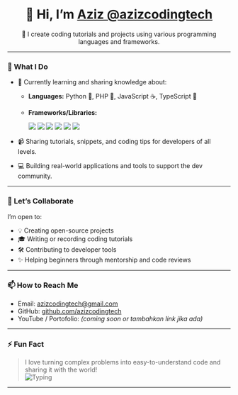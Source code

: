 <h1 align="center">👋 Hi, I’m <a href="https://github.com/azizcodingtech">Aziz @azizcodingtech</a></h1>

<p align="center">
  🚀 I create coding tutorials and projects using various programming languages and frameworks.
</p>

---

### 🧠 What I Do

- 🌱 Currently learning and sharing knowledge about:
  - **Languages:** Python 🐍, PHP 🐘, JavaScript ☕, TypeScript 🔷
  - **Frameworks/Libraries:**

    <p align="left">
      <img src="https://img.shields.io/badge/Laravel-F55247?style=for-the-badge&logo=laravel&logoColor=white" />
      <img src="https://img.shields.io/badge/Next.js-000000?style=for-the-badge&logo=nextdotjs&logoColor=white" />
      <img src="https://img.shields.io/badge/Nuxt.js-00DC82?style=for-the-badge&logo=nuxtdotjs&logoColor=white" />
      <img src="https://img.shields.io/badge/React-61DAFB?style=for-the-badge&logo=react&logoColor=black" />
      <img src="https://img.shields.io/badge/Vue.js-42b883?style=for-the-badge&logo=vue.js&logoColor=white" />
      <img src="https://img.shields.io/badge/Svelte-FF3E00?style=for-the-badge&logo=svelte&logoColor=white" />
    </p>

- 📹 Sharing tutorials, snippets, and coding tips for developers of all levels.
- 💻 Building real-world applications and tools to support the dev community.

---

### 🤝 Let’s Collaborate

I’m open to:
- 💡 Creating open-source projects
- 🎓 Writing or recording coding tutorials
- 🛠 Contributing to developer tools
- ✨ Helping beginners through mentorship and code reviews

---

### 📫 How to Reach Me

- Email: [azizcodingtech@gmail.com](mailto:azizcodingtech@gmail.com)
- GitHub: [github.com/azizcodingtech](https://github.com/azizcodingtech)
- YouTube / Portofolio: *(coming soon or tambahkan link jika ada)*

---

### ⚡ Fun Fact

> I love turning complex problems into easy-to-understand code and sharing it with the world!  
> ![Typing](https://readme-typing-svg.herokuapp.com?font=Fira+Code&weight=600&size=22&pause=1000&color=F35242&center=true&vCenter=true&width=435&lines=Code+%7C+Learn+%7C+Share)

---

<!---
azizcodingtech/azizcodingtech is a ✨ special ✨ repository because its `README.md` (this file) appears on your GitHub profile.
You can click the Preview link to take a look at your changes.
--->
